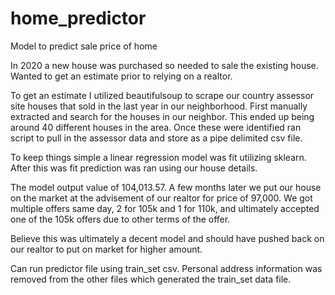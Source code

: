 # home_predictor
Model to predict sale price of home

In 2020 a new house was purchased so needed to sale the existing house. Wanted to get an estimate prior to relying on a realtor.

To get an estimate I utilized beautifulsoup to scrape our country assessor site houses that sold in the last year in our neighborhood. First manually extracted and search for the houses in our neighbor. This ended up being around 40 different houses in the area. Once these were identified ran script to pull in the assessor data and store as a pipe delimited csv file.

To keep things simple a linear regression model was fit utilizing sklearn. After this was fit prediction was ran using our house details.

The model output value of 104,013.57. A few months later we put our house on the market at the advisement of our realtor for price of 97,000. We got multiple offers same day, 2 for 105k and 1 for 110k, and ultimately accepted one of the 105k offers due to other terms of the offer.

Believe this was ultimately a decent model and should have pushed back on our realtor to put on market for higher amount.

Can run predictor file using train_set csv. Personal address information was removed from the other files which generated the train_set data file.
